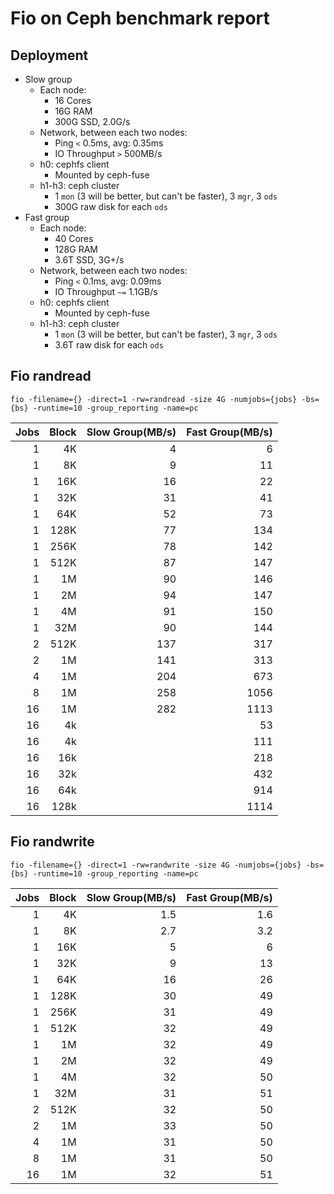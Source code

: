# Fio on Ceph benchmark report

## Deployment
* Slow group
    * Each node:
        * 16 Cores
        * 16G RAM
        * 300G SSD, 2.0G/s
    * Network, between each two nodes:
        * Ping `<` 0.5ms, avg: 0.35ms
        * IO Throughput `>` 500MB/s
    * h0: cephfs client
        * Mounted by ceph-fuse
    * h1-h3: ceph cluster
        * 1 `mon` (3 will be better, but can't be faster), 3 `mgr`, 3 `ods`
        * 300G raw disk for each `ods`
* Fast group
    * Each node:
        * 40 Cores
        * 128G RAM
        * 3.6T SSD, 3G+/s
    * Network, between each two nodes:
        * Ping `<` 0.1ms, avg: 0.09ms
        * IO Throughput `~=` 1.1GB/s
    * h0: cephfs client
        * Mounted by ceph-fuse
    * h1-h3: ceph cluster
        * 1 `mon` (3 will be better, but can't be faster), 3 `mgr`, 3 `ods`
        * 3.6T raw disk for each `ods`


## Fio randread
```
fio -filename={} -direct=1 -rw=randread -size 4G -numjobs={jobs} -bs={bs} -runtime=10 -group_reporting -name=pc
```
| Jobs | Block | Slow Group(MB/s) | Fast Group(MB/s) |
| ---: | ----: | ---------------: | ---------------: |
|    1 |    4K |                4 |                6 |
|    1 |    8K |                9 |               11 |
|    1 |   16K |               16 |               22 |
|    1 |   32K |               31 |               41 |
|    1 |   64K |               52 |               73 |
|    1 |  128K |               77 |              134 |
|    1 |  256K |               78 |              142 |
|    1 |  512K |               87 |              147 |
|    1 |    1M |               90 |              146 |
|    1 |    2M |               94 |              147 |
|    1 |    4M |               91 |              150 |
|    1 |   32M |               90 |              144 |
|    2 |  512K |              137 |              317 |
|    2 |    1M |              141 |              313 |
|    4 |    1M |              204 |              673 |
|    8 |    1M |              258 |             1056 |
|   16 |    1M |              282 |             1113 |
|   16 |    4k |                  |               53 |
|   16 |    4k |                  |              111 |
|   16 |   16k |                  |              218 |
|   16 |   32k |                  |              432 |
|   16 |   64k |                  |              914 |
|   16 |  128k |                  |             1114 |


## Fio randwrite
```
fio -filename={} -direct=1 -rw=randwrite -size 4G -numjobs={jobs} -bs={bs} -runtime=10 -group_reporting -name=pc
```
| Jobs | Block | Slow Group(MB/s) | Fast Group(MB/s) |
| ---: | ----: | ---------------: | ---------------: |
|    1 |    4K |              1.5 |              1.6 |
|    1 |    8K |              2.7 |              3.2 |
|    1 |   16K |                5 |                6 |
|    1 |   32K |                9 |               13 |
|    1 |   64K |               16 |               26 |
|    1 |  128K |               30 |               49 |
|    1 |  256K |               31 |               49 |
|    1 |  512K |               32 |               49 |
|    1 |    1M |               32 |               49 |
|    1 |    2M |               32 |               49 |
|    1 |    4M |               32 |               50 |
|    1 |   32M |               31 |               51 |
|    2 |  512K |               32 |               50 |
|    2 |    1M |               33 |               50 |
|    4 |    1M |               31 |               50 |
|    8 |    1M |               31 |               50 |
|   16 |    1M |               32 |               51 |
